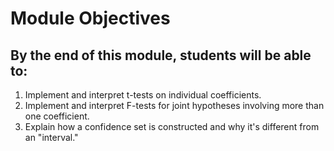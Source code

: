# Module Objectives
## By the end of this module, students will be able to:

1. Implement and interpret t-tests on individual coefficients.
2. Implement and interpret F-tests for joint hypotheses involving more than one coefficient.
3. Explain how a confidence set is constructed and why it's different from an "interval."

